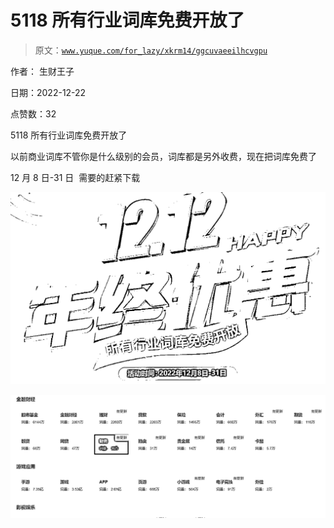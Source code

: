 # 5118 所有行业词库免费开放了

> 原文：[`www.yuque.com/for_lazy/xkrm14/ggcuvaeeilhcvgpu`](https://www.yuque.com/for_lazy/xkrm14/ggcuvaeeilhcvgpu)

作者： 生财王子 

日期：2022-12-22 

点赞数：32 

5118 所有行业词库免费开放了 

以前商业词库不管你是什么级别的会员，词库都是另外收费，现在把词库免费了 

12 月 8 日-31 日  需要的赶紧下载 

![](img/22cbfef2f5a1ea76b1dda48849725bc7.png) 

![](img/3f6ca94cebb7985926872b59eadff9ae.png) 

